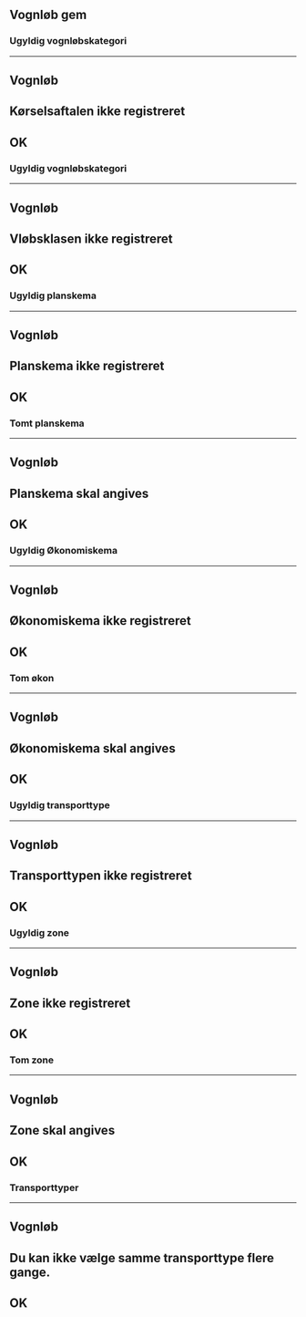 ## Vognløb gem
### Ugyldig vognløbskategori
---------------------------
Vognløb
---------------------------
Kørselsaftalen ikke registreret
---------------------------
OK   
---------------------------

### Ugyldig vognløbskategori
---------------------------
Vognløb
---------------------------
Vløbsklasen ikke registreret
---------------------------
OK   
---------------------------
### Ugyldig planskema
---------------------------
Vognløb
---------------------------
Planskema ikke registreret
---------------------------
OK   
---------------------------
### Tomt planskema
---------------------------
Vognløb
---------------------------
Planskema skal angives
---------------------------
OK   
---------------------------

### Ugyldig Økonomiskema
---------------------------
Vognløb
---------------------------
Økonomiskema ikke registreret
---------------------------
OK   
---------------------------
### Tom økon
---------------------------
Vognløb
---------------------------
Økonomiskema skal angives
---------------------------
OK   
---------------------------
### Ugyldig transporttype
---------------------------
Vognløb
---------------------------
Transporttypen ikke registreret
---------------------------
OK   
---------------------------
### Ugyldig zone
---------------------------
Vognløb
---------------------------
Zone ikke registreret
---------------------------
OK   
---------------------------
### Tom zone
---------------------------
Vognløb
---------------------------
Zone skal angives
---------------------------
OK   
---------------------------

### Transporttyper
---------------------------
Vognløb
---------------------------
Du kan ikke vælge samme transporttype flere gange.
---------------------------
OK   
---------------------------